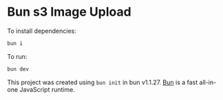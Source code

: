 # Bun s3 Image Upload

To install dependencies:

```bash
bun i
```

To run:

```bash
bun dev
```

This project was created using `bun init` in bun v1.1.27. [Bun](https://bun.sh) is a fast all-in-one JavaScript runtime.
